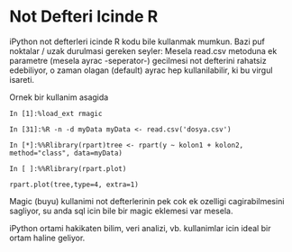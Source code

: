 # Not Defteri Icinde R

iPython not defterleri icinde R kodu bile kullanmak mumkun. Bazi puf
noktalar / uzak durulmasi gereken seyler: Mesela read.csv metoduna ek
parametre (mesela ayrac -seperator-) gecilmesi not defterini rahatsiz
edebiliyor, o zaman olagan (default) ayrac hep kullanilabilir, ki bu
virgul isareti.

Ornek bir kullanim asagida

```
In [1]:%load_ext rmagic

In [31]:%R -n -d myData myData <- read.csv('dosya.csv')

In [*]:%%Rlibrary(rpart)tree <- rpart(y ~ kolon1 + kolon2, method="class", data=myData)

In [ ]:%%Rlibrary(rpart.plot)

rpart.plot(tree,type=4, extra=1)
```

Magic (buyu) kullanimi not defterlerinin pek cok ek ozelligi
cagirabilmesini sagliyor, su anda sql icin bile bir magic eklemesi var
mesela.

iPython ortami hakikaten bilim, veri analizi, vb. kullanimlar icin
ideal bir ortam haline geliyor.



